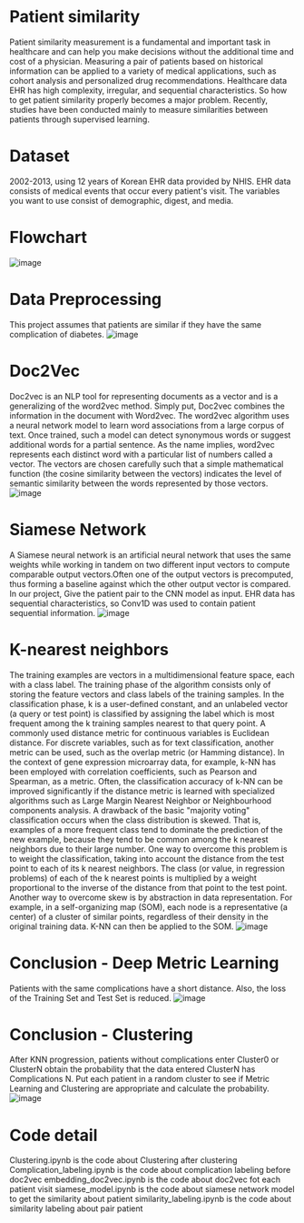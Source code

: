 # Patient similarity
Patient similarity measurement is a fundamental and important task in healthcare and can help you make decisions without the additional time and cost of a physician. Measuring a pair of patients based on historical information can be applied to a variety of medical applications, such as cohort analysis and personalized drug recommendations. Healthcare data EHR has high complexity, irregular, and sequential characteristics. So how to get patient similarity properly becomes a major problem. Recently, studies have been conducted mainly to measure similarities between patients through supervised learning.
# Dataset
2002-2013, using 12 years of Korean EHR data provided by NHIS. EHR data consists of medical events that occur every patient's visit. The variables you want to use consist of demographic, digest, and media.
# Flowchart
![image](https://user-images.githubusercontent.com/67357059/114868490-edca2980-9e30-11eb-8bc8-791c4602ad56.png)
# Data Preprocessing
This project assumes that patients are similar if they have the same complication of diabetes.
![image](https://user-images.githubusercontent.com/67357059/114868955-6f21bc00-9e31-11eb-86da-7072cace6fa9.png)
# Doc2Vec
Doc2vec is an NLP tool for representing documents as a vector and is a generalizing of the word2vec method. Simply put, Doc2vec combines the information in the document with Word2vec. The word2vec algorithm uses a neural network model to learn word associations from a large corpus of text. Once trained, such a model can detect synonymous words or suggest additional words for a partial sentence. As the name implies, word2vec represents each distinct word with a particular list of numbers called a vector. The vectors are chosen carefully such that a simple mathematical function (the cosine similarity between the vectors) indicates the level of semantic similarity between the words represented by those vectors.
![image](https://user-images.githubusercontent.com/67357059/114870016-a0e75280-9e32-11eb-86d8-918482705770.png)
# Siamese Network
A Siamese neural network is an artificial neural network that uses the same weights while working in tandem on two different input vectors to compute comparable output vectors.Often one of the output vectors is precomputed, thus forming a baseline against which the other output vector is compared. In our project, Give the patient pair to the CNN model as input. EHR data has sequential characteristics, so Conv1D was used to contain patient sequential information.
![image](https://user-images.githubusercontent.com/67357059/114870422-1fdc8b00-9e33-11eb-812f-0ea689253cdf.png)
# K-nearest neighbors
The training examples are vectors in a multidimensional feature space, each with a class label. The training phase of the algorithm consists only of storing the feature vectors and class labels of the training samples. In the classification phase, k is a user-defined constant, and an unlabeled vector (a query or test point) is classified by assigning the label which is most frequent among the k training samples nearest to that query point. A commonly used distance metric for continuous variables is Euclidean distance. For discrete variables, such as for text classification, another metric can be used, such as the overlap metric (or Hamming distance). In the context of gene expression microarray data, for example, k-NN has been employed with correlation coefficients, such as Pearson and Spearman, as a metric. Often, the classification accuracy of k-NN can be improved significantly if the distance metric is learned with specialized algorithms such as Large Margin Nearest Neighbor or Neighbourhood components analysis. A drawback of the basic "majority voting" classification occurs when the class distribution is skewed. That is, examples of a more frequent class tend to dominate the prediction of the new example, because they tend to be common among the k nearest neighbors due to their large number. One way to overcome this problem is to weight the classification, taking into account the distance from the test point to each of its k nearest neighbors. The class (or value, in regression problems) of each of the k nearest points is multiplied by a weight proportional to the inverse of the distance from that point to the test point. Another way to overcome skew is by abstraction in data representation. For example, in a self-organizing map (SOM), each node is a representative (a center) of a cluster of similar points, regardless of their density in the original training data. K-NN can then be applied to the SOM.
![image](https://user-images.githubusercontent.com/67357059/114870729-7944ba00-9e33-11eb-8ad5-040dc9cf0503.png)
# Conclusion - Deep Metric Learning
Patients with the same complications have a short distance. Also, the loss of the Training Set and Test Set is reduced.
![image](https://user-images.githubusercontent.com/67357059/114871103-e5272280-9e33-11eb-8732-f7b32569f1ed.png)
# Conclusion - Clustering
After KNN progression, patients without complications enter Cluster0 or ClusterN obtain the probability that the data entered ClusterN has Complications N. Put each patient in a random cluster to see if Metric Learning and Clustering are appropriate and calculate the probability.
![image](https://user-images.githubusercontent.com/67357059/114871349-2a4b5480-9e34-11eb-89c2-64339486ed2f.png)
# Code detail
Clustering.ipynb is the code about Clustering after clustering
Complication_labeling.ipynb is the code about complication labeling before doc2vec
embedding_doc2vec.ipynb is the code about doc2vec fot each patient visit
siamese_model.ipynb is the code about siamese network model to get the similarity about patient
similarity_labeling.ipynb is the code about similarity labeling about pair patient
